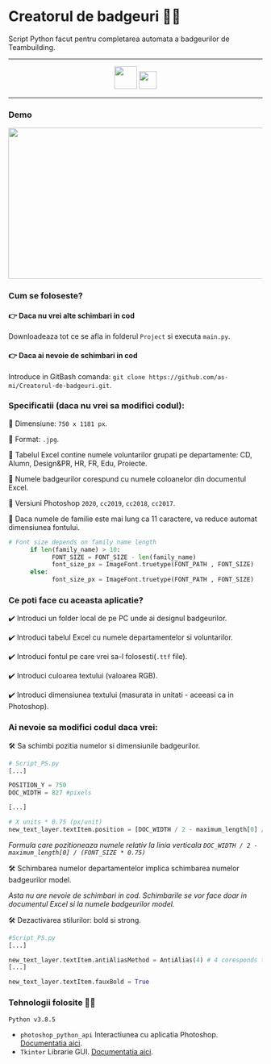 # Creatorul de badgeuri :mage_man:
Script Python facut pentru completarea automata a badgeurilor de Teambuilding.

<hr>
<div align="center">
<img src="https://cdn.icon-icons.com/icons2/112/PNG/512/python_18894.png" width="45" height="45"/>
<img src="https://upload.wikimedia.org/wikipedia/commons/thumb/2/20/Photoshop_CC_icon.png/615px-Photoshop_CC_icon.png" width="35" height="35"/>
</div>
<hr>

### Demo

<img src="https://user-images.githubusercontent.com/61749814/132041715-9009c6ad-cc3f-4005-805f-f220c0b1530d.gif" width="550" height="300"/>

### Cum se foloseste?
#### :point_right: Daca nu vrei alte schimbari in cod
Downloadeaza tot ce se afla in folderul ```Project``` si executa ```main.py```.

#### :point_right: Daca ai nevoie de schimbari in cod
Introduce in GitBash comanda: ```git clone https://github.com/as-mi/Creatorul-de-badgeuri.git```.

### Specificatii (daca nu vrei sa modifici codul):
:diamond_shape_with_a_dot_inside: Dimensiune: ```750 x 1181 px```.

:diamond_shape_with_a_dot_inside: Format: ```.jpg```.

:diamond_shape_with_a_dot_inside: Tabelul Excel contine numele voluntarilor grupati pe departamente: CD, Alumn, Design&PR, HR, FR, Edu, Proiecte.

:diamond_shape_with_a_dot_inside: Numele badgeurilor corespund cu numele coloanelor din documentul Excel.

:diamond_shape_with_a_dot_inside: Versiuni Photoshop ```2020```, ```cc2019```, ```cc2018```, ```cc2017```.

:diamond_shape_with_a_dot_inside: Daca numele de familie este mai lung ca 11 caractere, va reduce automat dimensiunea fontului.
```python
# Font size depends on family name length
      if len(family_name) > 10:
            FONT_SIZE = FONT_SIZE - len(family_name) 
            font_size_px = ImageFont.truetype(FONT_PATH , FONT_SIZE)
      else:
            font_size_px = ImageFont.truetype(FONT_PATH , FONT_SIZE)
 ```

### Ce poti face cu aceasta aplicatie?
:heavy_check_mark: Introduci un folder local de pe PC unde ai designul badgeurilor.

:heavy_check_mark: Introduci tabelul Excel cu numele departamentelor si voluntarilor.

:heavy_check_mark: Introduci fontul pe care vrei sa-l folosesti(```.ttf``` file).

:heavy_check_mark: Introduci culoarea textului (valoarea RGB).

:heavy_check_mark: Introduci dimensiunea textului (masurata in unitati - aceeasi ca in Photoshop).

### Ai nevoie sa modifici codul daca vrei:
:hammer_and_wrench: Sa schimbi pozitia numelor si dimensiunile badgeurilor.
```python
# Script_PS.py
[...]

POSITION_Y = 750
DOC_WIDTH = 827 #pixels

[...]

# X units * 0.75 (px/unit)
new_text_layer.textItem.position = [DOC_WIDTH / 2 - maximum_length[0] / (FONT_SIZE * 0.75), POSITION_Y] # [OX, OY]
``` 
*Formula care pozitioneaza numele relativ la linia verticala ```DOC_WIDTH / 2 - maximum_length[0] / (FONT_SIZE * 0.75)```*

:hammer_and_wrench: Schimbarea numelor departamentelor implica schimbarea numelor badgeurilor model.

*Asta nu are nevoie de schimbari in cod. Schimbarile se vor face doar in documentul Excel si la numele badgeurilor model.*

:hammer_and_wrench: Dezactivarea stilurilor: bold si strong.  
```python
#Script_PS.py
[...]

new_text_layer.textItem.antiAliasMethod = AntiAlias(4) # 4 coresponds to Strong property
[...]

new_text_layer.textItem.fauxBold = True
```

### Tehnologii folosite :woman_technologist:

 ```Python v3.8.5```

- ```photoshop_python_api``` Interactiunea cu aplicatia Photoshop. [Documentatia aici](https://photoshop-python-api.readthedocs.io/en/master/).
- ```Tkinter``` Librarie GUI. [Documentatia aici](https://docs.python.org/3/library/tk.html).

